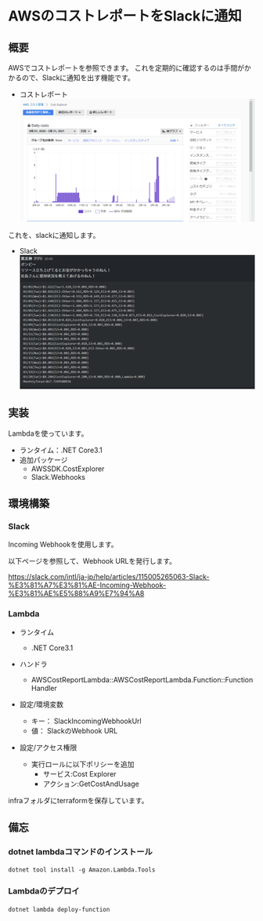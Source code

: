 # AWSのコストレポートをSlackに通知

## 概要
AWSでコストレポートを参照できます。
これを定期的に確認するのは手間がかかるので、Slackに通知を出す機能です。
- コストレポート
![cost-report](images/cost-report.PNG)

これを、slackに通知します。

- Slack
![slack](images/slack-notify.PNG)

## 実装
Lambdaを使っています。

- ランタイム：.NET Core3.1
- 追加パッケージ
    - AWSSDK.CostExplorer
    - Slack.Webhooks

## 環境構築
### Slack
Incoming Webhookを使用します。

以下ページを参照して、Webhook URLを発行します。

https://slack.com/intl/ja-jp/help/articles/115005265063-Slack-%E3%81%A7%E3%81%AE-Incoming-Webhook-%E3%81%AE%E5%88%A9%E7%94%A8

### Lambda
- ランタイム
    - .NET Core3.1

- ハンドラ
    - AWSCostReportLambda::AWSCostReportLambda.Function::FunctionHandler

- 設定/環境変数
    - キー： SlackIncomingWebhookUrl
    - 値： SlackのWebhook URL

- 設定/アクセス権限
    - 実行ロールに以下ポリシーを追加
        - サービス:Cost Explorer
        - アクション:GetCostAndUsage


infraフォルダにterraformを保存しています。

## 備忘
### dotnet lambdaコマンドのインストール
`dotnet tool install -g Amazon.Lambda.Tools`

### Lambdaのデプロイ
`dotnet lambda deploy-function`

